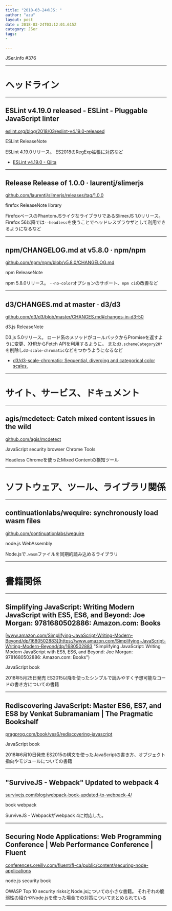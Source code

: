 ```yaml
---
title: "2018-03-24のJS: "
author: "azu"
layout: post
date : 2018-03-24T03:12:01.615Z
category: JSer
tags:
-

---
```


JSer.info #376

----

<h1 class="site-genre">ヘッドライン</h1>

----

## ESLint v4.19.0 released - ESLint - Pluggable JavaScript linter
[eslint.org/blog/2018/03/eslint-v4.19.0-released](https://eslint.org/blog/2018/03/eslint-v4.19.0-released "ESLint v4.19.0 released - ESLint - Pluggable JavaScript linter")
<p class="jser-tags jser-tag-icon"><span class="jser-tag">ESLint</span> <span class="jser-tag">ReleaseNote</span></p>

ESLint 4.19.0リリース。
ES2018のRegExp拡張に対応など

- [ESLint v4.19.0 - Qiita](https://qiita.com/mysticatea/items/be9558c263aca26416ca "ESLint v4.19.0 - Qiita")

----

## Release Release of 1.0.0 · laurentj/slimerjs
[github.com/laurentj/slimerjs/releases/tag/1.0.0](https://github.com/laurentj/slimerjs/releases/tag/1.0.0 "Release Release of 1.0.0 · laurentj/slimerjs")
<p class="jser-tags jser-tag-icon"><span class="jser-tag">firefox</span> <span class="jser-tag">ReleaseNote</span> <span class="jser-tag">library</span></p>

FirefoxベースのPhantomJSライクなライブラリであるSlimerJS 1.0リリース。
Firefox 56以降では`--headless`を使うことでヘッドレスブラウザとして利用できるようになるなど


----

## npm/CHANGELOG.md at v5.8.0 · npm/npm
[github.com/npm/npm/blob/v5.8.0/CHANGELOG.md](https://github.com/npm/npm/blob/v5.8.0/CHANGELOG.md "npm/CHANGELOG.md at v5.8.0 · npm/npm")
<p class="jser-tags jser-tag-icon"><span class="jser-tag">npm</span> <span class="jser-tag">ReleaseNote</span></p>

npm 5.8.0リリース。
`--no-color`オプションのサポート、`npm ci`の改善など


----

## d3/CHANGES.md at master · d3/d3
[github.com/d3/d3/blob/master/CHANGES.md#changes-in-d3-50](https://github.com/d3/d3/blob/master/CHANGES.md#changes-in-d3-50 "d3/CHANGES.md at master · d3/d3")
<p class="jser-tags jser-tag-icon"><span class="jser-tag">d3.js</span> <span class="jser-tag">ReleaseNote</span></p>

D3.js 5.0リリース。
ロード系のメソッドがコールバックからPromiseを返すように変更、XHRからFetch APIを利用するように。
また`d3.schemeCategory20*`を削除し`d3-scale-chromatic`などをつかうようになるなど

- [d3/d3-scale-chromatic: Sequential, diverging and categorical color scales.](https://github.com/d3/d3-scale-chromatic "d3/d3-scale-chromatic: Sequential, diverging and categorical color scales.")

----
<h1 class="site-genre">サイト、サービス、ドキュメント</h1>

----

## agis/mcdetect: Catch mixed content issues in the wild
[github.com/agis/mcdetect](https://github.com/agis/mcdetect "agis/mcdetect: Catch mixed content issues in the wild")
<p class="jser-tags jser-tag-icon"><span class="jser-tag">JavaScript</span> <span class="jser-tag">security</span> <span class="jser-tag">browser</span> <span class="jser-tag">Chrome</span> <span class="jser-tag">Tools</span></p>

Headless Chromeを使ったMixed Contentの検知ツール


----
<h1 class="site-genre">ソフトウェア、ツール、ライブラリ関係</h1>

----

## continuationlabs/wequire: synchronously load wasm files
[github.com/continuationlabs/wequire](https://github.com/continuationlabs/wequire "continuationlabs/wequire: synchronously load wasm files")
<p class="jser-tags jser-tag-icon"><span class="jser-tag">node.js</span> <span class="jser-tag">WebAssembly</span></p>

Node.jsで`.wasm`ファイルを同期的読み込めるライブラリ


----
<h1 class="site-genre">書籍関係</h1>

----

## Simplifying JavaScript: Writing Modern JavaScript with ES5, ES6, and Beyond: Joe Morgan: 9781680502886: Amazon.com: Books
[www.amazon.com/Simplifying-JavaScript-Writing-Modern-Beyond/dp/1680502883](https://www.amazon.com/Simplifying-JavaScript-Writing-Modern-Beyond/dp/1680502883 "Simplifying JavaScript: Writing Modern JavaScript with ES5, ES6, and Beyond: Joe Morgan: 9781680502886: Amazon.com: Books")
<p class="jser-tags jser-tag-icon"><span class="jser-tag">JavaScript</span> <span class="jser-tag">book</span></p>

2018年5月25日発売
ES2015以降を使ったシンプルで読みやすく予想可能なコードの書き方についての書籍


----

## Rediscovering JavaScript: Master ES6, ES7, and ES8 by Venkat Subramaniam | The Pragmatic Bookshelf
[pragprog.com/book/ves6/rediscovering-javascript](https://pragprog.com/book/ves6/rediscovering-javascript "Rediscovering JavaScript: Master ES6, ES7, and ES8 by Venkat Subramaniam | The Pragmatic Bookshelf")
<p class="jser-tags jser-tag-icon"><span class="jser-tag">JavaScript</span> <span class="jser-tag">book</span></p>

2018年6月10日発売
ES2015の構文を使ったJavaScriptの書き方、オブジェクト指向やモジュールについての書籍


----

## "SurviveJS - Webpack" Updated to webpack 4
[survivejs.com/blog/webpack-book-updated-to-webpack-4/](https://survivejs.com/blog/webpack-book-updated-to-webpack-4/ "\"SurviveJS - Webpack\" Updated to webpack 4")
<p class="jser-tags jser-tag-icon"><span class="jser-tag">book</span> <span class="jser-tag">webpack</span></p>

SurviveJS - Webpackがwebpack 4に対応した。


----

## Securing Node Applications: Web Programming Conference | Web Performance Conference | Fluent
[conferences.oreilly.com/fluent/fl-ca/public/content/securing-node-applications](https://conferences.oreilly.com/fluent/fl-ca/public/content/securing-node-applications "Securing Node Applications: Web Programming Conference | Web Performance Conference | Fluent")
<p class="jser-tags jser-tag-icon"><span class="jser-tag">node.js</span> <span class="jser-tag">security</span> <span class="jser-tag">book</span></p>

OWASP Top 10 security risksとNode.jsについての小さな書籍。
それぞれの脆弱性の紹介やNode.jsを使った場合での対策についてまとめられている


----
